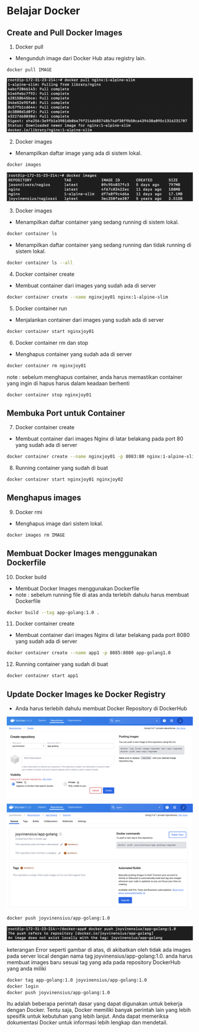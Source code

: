 # Belajar Docker

## Create and Pull Docker Images

1. Docker pull

-  Mengunduh image dari Docker Hub atau registry lain.

```sh
docker pull IMAGE
```

![Deskripsi Gambar](images/docker-nginx-1-alpine-slim.png)

2. Docker images

-  Menampilkan daftar image yang ada di sistem lokal.

```sh
docker images
```

![Deskripsi Gambar](images/docker-images.png)

3. Docker images

-  Menampilkan daftar container yang sedang running di sistem lokal.

```sh
docker container ls
```

-  Menampilkan daftar container yang sedang running dan tidak running di sistem lokal.

```sh
docker container ls --all
```

4. Docker container create

-  Membuat container dari images yang sudah ada di server

```sh
docker container create --name nginxjoy01 nginx:1-alpine-slim
```

5. Docker container run

-  Menjalankan container dari images yang sudah ada di server

```sh
docker container start nginxjoy01
```

6. Docker container rm dan stop

-  Menghapus container yang sudah ada di server

```sh
docker container rm nginxjoy01
```

note : sebelum menghapus container, anda harus memastikan container yang ingin di hapus harus dalam keadaan berhenti 

```sh
docker container stop nginxjoy01
```

## Membuka Port untuk Container

7. Docker container create

-  Membuat container dari images Nginx di latar belakang pada port 80 yang sudah ada di server 

```sh
docker container create --name nginxjoy01 -p 8083:80 nginx:1-alpine-slim
```

8. Running container yang sudah di buat 

```sh
docker container start nginxjoy01 nginxjoy02
```

## Menghapus images 

9. Docker rmi

-  Menghapus image dari sistem lokal.

```sh
docker images rm IMAGE
```

## Membuat Docker Images menggunakan Dockerfile

10. Docker build

-   Membuat Docker Images menggunakan Dockerfile
-   note : sebelum running file di atas anda terlebih dahulu harus membuat Dockerfile

```sh
docker build --tag app-golang:1.0 .
```

11. Docker container create

-  Membuat container dari images Nginx di latar belakang pada port 8080 yang sudah ada di server 

```sh
docker container create --name app1 -p 8085:8080 app-golang1.0
```

12. Running container yang sudah di buat 

```sh
docker container start app1 
```

## Update Docker Images ke Docker Registry

-  Anda harus terlebih dahulu membuat Docker Repository di DockerHub

![Deskripsi Gambar](images/docker-app-golang.png)

![Deskripsi Gambar](images/docker-app-golang2.png)

```sh
docker push joyvinensius/app-golang:1.0
```

![Deskripsi Gambar](images/dockerpush.png)

keterangan Error seperti gambar di atas, di akibatkan oleh tidak ada images pada server local dengan nama tag joyvinensius/app-golang:1.0.
anda harus membuat images baru sesuai tag yang ada pada repository DockerHub yang anda miliki 

```sh
docker tag app-golang:1.0 joyvinensius/app-golang:1.0
docker login
docker push joyvinensius/app-golang:1.0
``` 

Itu adalah beberapa perintah dasar yang dapat digunakan untuk bekerja dengan Docker. Tentu saja, Docker memiliki banyak perintah lain yang lebih spesifik untuk kebutuhan yang lebih lanjut. Anda dapat memeriksa dokumentasi Docker untuk informasi lebih lengkap dan mendetail.